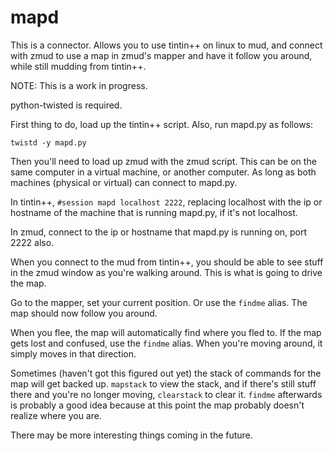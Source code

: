 mapd
=====================
This is a connector. Allows you to use tintin++ on linux to mud, and
connect with zmud to use a map in zmud's mapper and have it follow you
around, while still mudding from tintin++.

NOTE: This is a work in progress.

python-twisted is required.

First thing to do, load up the tintin++ script. Also, run mapd.py as follows:

`twistd -y mapd.py`

Then you'll need to load up zmud with the zmud script. This can be on the
same computer in a virtual machine, or another computer. As long as both
machines (physical or virtual) can connect to mapd.py.

In tintin++, `#session mapd localhost 2222`, replacing localhost with the ip
or hostname of the machine that is running mapd.py, if it's not localhost.

In zmud, connect to the ip or hostname that mapd.py is running on, port 2222 also.

When you connect to the mud from tintin++, you should be able to see
stuff in the zmud window as you're walking around. This is what is going
to drive the map.

Go to the mapper, set your current position. Or use the `findme` alias. The map 
should now follow you around.

When you flee, the map will automatically find where you fled to. If the map gets
lost and confused, use the `findme` alias. When you're moving around, it simply 
moves in that direction.

Sometimes (haven't got this figured out yet) the stack of commands for the map
will get backed up. `mapstack` to view the stack, and if there's still stuff
there and you're no longer moving, `clearstack` to clear it. `findme` afterwards
is probably a good idea because at this point the map probably doesn't realize
where you are.

There may be more interesting things coming in the future.
